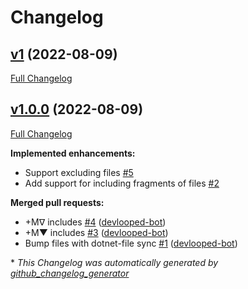 # Changelog

## [v1](https://github.com/devlooped/actions-includes/tree/v1) (2022-08-09)

[Full Changelog](https://github.com/devlooped/actions-includes/compare/v1.0.0...v1)

## [v1.0.0](https://github.com/devlooped/actions-includes/tree/v1.0.0) (2022-08-09)

[Full Changelog](https://github.com/devlooped/actions-includes/compare/1c13310b965c257110db9fb098e3a4adfc423d76...v1.0.0)

**Implemented enhancements:**

- Support excluding files [\#5](https://github.com/devlooped/actions-includes/issues/5)
- Add support for including fragments of files [\#2](https://github.com/devlooped/actions-includes/issues/2)

**Merged pull requests:**

- +Mᐁ includes [\#4](https://github.com/devlooped/actions-includes/pull/4) ([devlooped-bot](https://github.com/devlooped-bot))
- +M▼ includes [\#3](https://github.com/devlooped/actions-includes/pull/3) ([devlooped-bot](https://github.com/devlooped-bot))
- Bump files with dotnet-file sync [\#1](https://github.com/devlooped/actions-includes/pull/1) ([devlooped-bot](https://github.com/devlooped-bot))



\* *This Changelog was automatically generated by [github_changelog_generator](https://github.com/github-changelog-generator/github-changelog-generator)*
